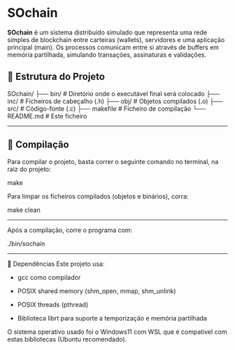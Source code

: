 # SOchain

**SOchain** é um sistema distribuído simulado que representa uma rede simples de blockchain entre carteiras (wallets), servidores e uma aplicação principal (main). Os processos comunicam entre si através de buffers em memória partilhada, simulando transações, assinaturas e validações.

## 📁 Estrutura do Projeto
SOchain/ ├── bin/ # Diretório onde o executável final será colocado ├── inc/ # Ficheiros de cabeçalho (.h) ├── obj/ # Objetos compilados (.o) ├── src/ # Código-fonte (.c) ├── makefile # Ficheiro de compilação └── README.md # Este ficheiro

------------------------------------------------

## 🔧 Compilação

Para compilar o projeto, basta correr o seguinte comando no terminal, na raiz do projeto:

make

Para limpar os ficheiros compilados (objetos e binários), corra:

make clean

-------------------------------------------

Após a compilação, corre o programa com:

./bin/sochain

-----------------------------------------------

🧠 Dependências
Este projeto usa:

- gcc como compilador

- POSIX shared memory (shm_open, mmap, shm_unlink)

- POSIX threads (pthread)

- Biblioteca librt para suporte a temporização e memória partilhada

O sistema operativo usado foi o Windows11 com WSL que é compatível com estas bibliotecas (Ubuntu recomendado).
